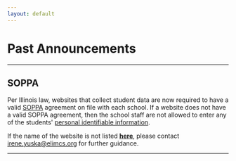 ```yaml
---
layout: default
---
```

# Past Announcements
---


## SOPPA
Per Illinois law, websites that collect student data are now required to have a valid [SOPPA](https://ltcillinois.org/services/dataprivacy/) agreement on file with each school. If a website does not have a valid SOPPA agreement, then the school staff are not allowed to enter any of the students' [personal identifiable information](https://www.iasb.com/about-us/publications/journal/2020/january-february-2020/legal-matters-ready-or-not/). 

If the name of the website is not listed [**here**](https://sdpc.a4l.org/district_search.php?state=IL&districtID=10896), please contact [irene.yuska@elimcs.org](irene.yuksa@elimcs.org) for further guidance.



---

<!--
## Seesaw End-of-Year Procedures
**At the close of ESY**, we will be required to follow the Seesaw [end-of-year procedures](https://help.seesaw.me/hc/en-us/articles/115000452783-End-of-year-guide "https://help.seesaw.me/hc/en-us/articles/115000452783-End-of-year-guide") in order to prepare for the 2022-2023 school year. These procedures require us to purge all current classrooms. 

This means that: 

-   All of the students’ work will be archived (it will no longer be visible to staff, students, or families).
-   All current classrooms will be deleted, and new classrooms will be created based on the 2022-2023 roster. 
-   **All staff-created activities will remain in your personal library – the activities in your library will not be deleted.**

What this means for you?

1.  Teachers will need to send home each student's new login code via email or postal mail at the start of Fall 2021.

    -   [Click here for a video tutorial](https://youtu.be/dm8S3X5PDG4)

3.  Any co-teachers (such as therapists) will need to be added to your new classroom.

-->